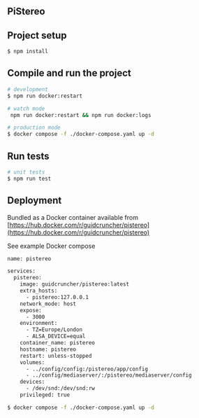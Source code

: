 ## PiStereo

## Project setup

```bash
$ npm install
```

## Compile and run the project

```bash
# development
$ npm run docker:restart

# watch mode
 npm run docker:restart && npm run docker:logs

# production mode
$ docker compose -f ./docker-compose.yaml up -d
```

## Run tests

```bash
# unit tests
$ npm run test
```

## Deployment

Bundled as a Docker container available from [https://hub.docker.com/r/guidcruncher/pistereo](https://hub.docker.com/r/guidcruncher/pistereo)

See example Docker compose

```dockerfile
name: pistereo

services:
  pistereo:
    image: guidcruncher/pistereo:latest
    extra_hosts:
      - pistereo:127.0.0.1
    network_mode: host
    expose:
      - 3000
    environment:
      - TZ=Europe/London
      - ALSA_DEVICE=equal
    container_name: pistereo
    hostname: pistereo
    restart: unless-stopped
    volumes:
      - ../config/config:/pistereo/app/config
      - ../config/mediaserver/:/pistereo/mediaserver/config
    devices:
      - /dev/snd:/dev/snd:rw
    privileged: true
```

```bash
$ docker compose -f ./docker-compose.yaml up -d
```

